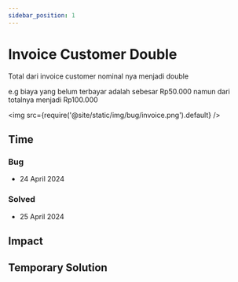 ```yaml
---
sidebar_position: 1
---
```


# Invoice Customer Double

Total dari invoice customer nominal nya menjadi double

e.g biaya yang belum terbayar adalah sebesar Rp50.000 namun dari totalnya menjadi Rp100.000

<img src={require('@site/static/img/bug/invoice.png').default} />

## Time

### Bug

- 24 April 2024

### Solved

- 25 April 2024

## Impact

## Temporary Solution
